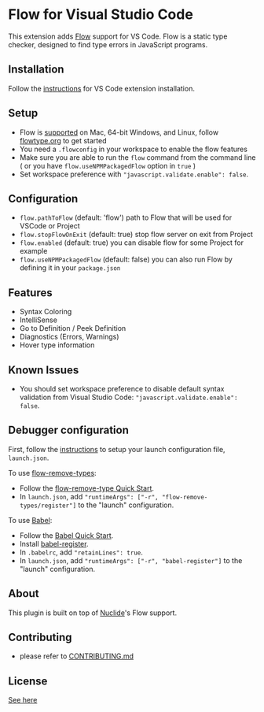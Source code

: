 # Flow for Visual Studio Code

This extension adds [Flow](http://flowtype.org) support for VS Code. Flow is a static type checker, designed to find type errors in JavaScript programs.

## Installation

Follow the [instructions](https://code.visualstudio.com/docs/editor/extension-gallery) for VS Code extension installation.

## Setup

* Flow is [supported](https://github.com/facebook/flow#requirements) on Mac, 64-bit Windows, and Linux, follow [flowtype.org](http://flowtype.org/docs/getting-started.html#_) to get started
* You need a `.flowconfig` in your workspace to enable the flow features
* Make sure you are able to run the `flow` command from the command line ( or you have `flow.useNPMPackagedFlow` option in `true` )
* Set workspace preference with `"javascript.validate.enable": false`.

## Configuration

* `flow.pathToFlow` (default: 'flow') path to Flow that will be used for VSCode or Project
* `flow.stopFlowOnExit` (default: true) stop flow server on exit from Project
* `flow.enabled` (default: true) you can disable flow for some Project for example
* `flow.useNPMPackagedFlow` (default: false) you can also run Flow by defining it in your `package.json`

## Features

* Syntax Coloring
* IntelliSense
* Go to Definition / Peek Definition
* Diagnostics (Errors, Warnings)
* Hover type information

## Known Issues

* You should set workspace preference to disable default syntax validation from Visual Studio Code: `"javascript.validate.enable": false`.

## Debugger configuration

First, follow the [instructions](https://code.visualstudio.com/Docs/editor/debugging#_launch-configurations) to setup your launch configuration file, `launch.json`.

To use [flow-remove-types](https://github.com/flowtype/flow-remove-types):

* Follow the [flow-remove-type Quick Start](https://flowtype.org/docs/running.html#flow-remove-types-quick-start).
* In `launch.json`, add `"runtimeArgs": ["-r", "flow-remove-types/register"]` to the "launch" configuration.

To use [Babel](https://babeljs.io):

* Follow the [Babel Quick Start](https://flowtype.org/docs/running.html#babel-quick-start).
* Install [babel-register](http://babeljs.io/docs/core-packages/babel-register/).
* In `.babelrc`, add `"retainLines": true`.
* In `launch.json`, add `"runtimeArgs": ["-r", "babel-register"]` to the "launch" configuration.

## About

This plugin is built on top of [Nuclide](https://github.com/facebook/nuclide)'s Flow support.

## Contributing

* please refer to [CONTRIBUTING.md](https://github.com/flowtype/flow-for-vscode/blob/master/CONTRIBUTING.md)

## License
[See here](https://github.com/flowtype/flow-for-vscode/blob/master/LICENSE)
